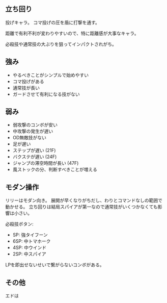 ## 立ち回り

投げキャラ。
コマ投げの圧を盾に打撃を通す。

距離で有利不利が変わりやすいので、特に距離感が大事なキャラ。

必殺技や通常技の大ぶりを狙ってインパクトされがち。

## 強み

- やるべきことがシンプルで始めやすい
- コマ投げがある
- 通常技が長い
- ガードさせて有利になる技がない

## 弱み

- 弱攻撃のコンボが安い
- 中攻撃の発生が遅い
- OD無敵技がない
- 足が遅い
- ステップが遅い (21F)
- バクステが遅い (24F)
- ジャンプの滞空時間が長い (47F)
- 風ストックの分、判断すべきことが増える

## モダン操作

リリーはモダン向き。
展開が早くなりがちだし、わりとコマンドなしの範囲で動かせる。
立ち回りは結局スパイアが第一なので通常技がいくつかなくても影響は小さい。

必殺技ボタン:

- SP: 強タイフーン
- 6SP: 中トマホーク
- 4SP: 中ウインド
- 2SP: 中スパイア

LPを即出せないせいで繋がらないコンボがある。

## その他

エドは
